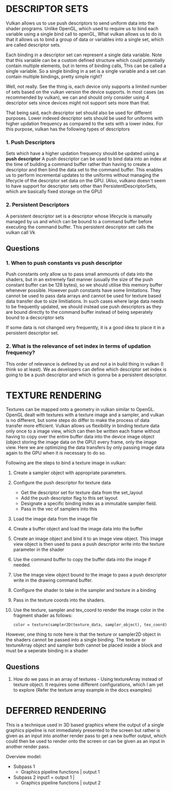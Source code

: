 
# DESCRIPTOR SETS 

Vulkan allows us to use push descriptors to send uniform data into the shader programs.
Unlike OpenGL, which used to require us to bind each variable using a single bind call to openGL,
What vulkan allows us to do is that it allows us to bind a group of data or variables into a single 
set, which are called descriptor sets.

Each binding in a descriptor set can represent a single data variable. Note that this variable can be
a custom defined structure which could potentially contain multiple elements, but in terms of binding calls,
This can be called a single variable.
So a single binding in a set is a single variable and a set can contain multiple bindings, pretty simple right?

Well, not really. See the thing is, each device only supports a limited number of sets based on the vulkan version
the device supports. In most cases (as recommended by vulkan), we can and should only consider using 4 descriptor 
sets since devices might not support sets more than that.

That being said, each descriptor set should also be used for different purposes.
Lower indexed descriptor sets should be used for uniforms with higher updation frequency as compared to the sets 
with a lower index. For this purpose, vulkan has the following types of descriptors

### 1. Push Descriptors
Sets which have a higher updation frequency should be updated using a **push descriptor**
A push descriptor can be used to bind data into an index at the time of building a command buffer rather than
having to create a descriptor and then bind the data set to the command buffer. This enables us to perform 
incremental updates to the uniforms without managing the lifecycle of the descriptor set data on the GPU. 
(Also, vulkano doesn't seem to have support for descriptor sets other than PersistentDescriptorSets, which are
basically fixed storage on the GPU)



### 2. Persistent Descriptors
A persistent descriptor set is a descriptor whose lifecycle is manually managed by us and which can be bound to a 
command buffer before executing the command buffer. This persistent descriptor set calls the vulkan call Vk 







## Questions
### 1. When to push constants vs push descriptor
 
Push constants only allow us to pass small ammounts of data into the shaders, but in an extremely fast manner (usually the size of the push constant buffer can be 128 bytes), so we should utilise this memory buffer whenever possible.
However push constants have some limitations. They cannot be used to pass data arrays and cannot be used for texture based data transfer due to size limitiations.
In such cases where large data needs to be frequently updated, we should instead 
use push descriptors as they are bound directly to the command buffer
instead of being seperately bound to a decscriptor sets

If some data is not changed very frequently, it is a good idea to 
place it in a persistent descriptor set.

### 2. What is the relevance of set index in terms of updation frequency?
This order of relevance is defined by us and not a in build thing in 
vulkan (I think so at least). We as developers can define which
descriptor set index is going to be a push descriptor and which is gonna
be a persistent descriptor.






# TEXTURE RENDERING

Textures can be mapped onto a geometry in vulkan similar to OpenGL. 
OpenGL dealt with textures with a texture image and a sampler, and vulkan is no different, but some steps do differ to make the process of data transfer more efficient. 
Vulkan allows us flexibility in binding texture data only once to a image view, which can then be written each frame without having to copy over the entire buffer data into the device image object (object storing the image data on the GPU) every frame, only the image view.
Here we are optimizing the data transfers by only passing image data again to the GPU when it is necessary to do so.

Following are the steps to bind a texture image in vulkan:

1. Create a sampler object with appropriate parameters.
2. Configure the push descriptor for texture data
    - Get the descriptor set for texture data from the set_layout
    - Add the push descriptor flag to this set layout
    - Designate a specific binding index as a immutable sampler field. 
    - Pass in the vec of samplers into this
3. Load the image data from the image file
4. Create a buffer object and load the image data into the buffer
5. Create an image object and bind it to an image view object. This image view object is then used to pass a push descriptor write into the texture parameter in the shader
6. Use the command buffer to copy the buffer data into the image if needed.
7. Use the image view object bound to the image to pass a push descriptor write in the drawing command buffer.
8. Configure the shader to take in the sampler and texture in a binding
9. Pass in the texture coords into the shaders.
10. Use the texture, sampler and tex_coord to render the image color in the fragment shader as follows:

        color = texture(sampler2D(texture_data, sampler_object), tex_coord)
       

However, one thing to note here is that the texture or sampler2D object in the shaders cannot be passed into a single binding. The texture or textureArray object and sampler both cannot be placed inside a block and must be a seperate binding in a shader

## Questions
1. How do we pass in an array of textures - Using textureArray instead of texture object. It requires some different configurations, which I am yet to explore (Refer the texture array example in the docs examples)


# DEFERRED RENDERING 

This is a technique used in 3D based graphics where the output of 
a single graphics pipeline is not immediately presented to the screen
but rather is given as an input into another render pass to get a 
new buffer output, which could then be used to render onto the screen 
or can be given as an input in another render pass.


Overview model:

- Subpass 1
    - Graphics pipeline functions
        |
        output 1
- Subpass 2
        input1 = output 1
        |
    - Graphics pipeline functions
        |
        output 2
